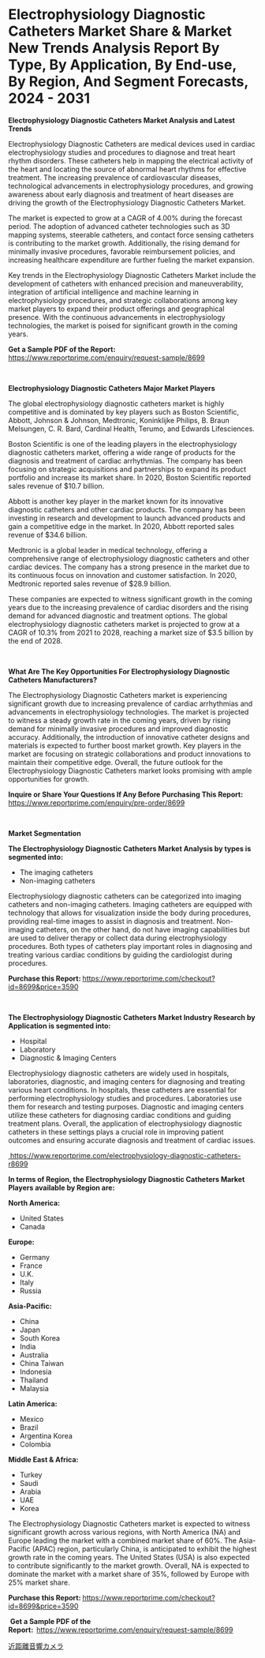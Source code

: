 <p><h1>Electrophysiology Diagnostic Catheters Market Share & Market New Trends Analysis Report By Type, By Application, By End-use, By Region, And Segment Forecasts, 2024 - 2031</h1></p><p><strong>Electrophysiology Diagnostic Catheters Market Analysis and Latest Trends</strong></p>
<p><p>Electrophysiology Diagnostic Catheters are medical devices used in cardiac electrophysiology studies and procedures to diagnose and treat heart rhythm disorders. These catheters help in mapping the electrical activity of the heart and locating the source of abnormal heart rhythms for effective treatment. The increasing prevalence of cardiovascular diseases, technological advancements in electrophysiology procedures, and growing awareness about early diagnosis and treatment of heart diseases are driving the growth of the Electrophysiology Diagnostic Catheters Market.</p><p>The market is expected to grow at a CAGR of 4.00% during the forecast period. The adoption of advanced catheter technologies such as 3D mapping systems, steerable catheters, and contact force sensing catheters is contributing to the market growth. Additionally, the rising demand for minimally invasive procedures, favorable reimbursement policies, and increasing healthcare expenditure are further fueling the market expansion.</p><p>Key trends in the Electrophysiology Diagnostic Catheters Market include the development of catheters with enhanced precision and maneuverability, integration of artificial intelligence and machine learning in electrophysiology procedures, and strategic collaborations among key market players to expand their product offerings and geographical presence. With the continuous advancements in electrophysiology technologies, the market is poised for significant growth in the coming years.</p></p>
<p><strong>Get a Sample PDF of the Report:&nbsp;</strong> <a href="https://www.reportprime.com/enquiry/request-sample/8699">https://www.reportprime.com/enquiry/request-sample/8699</a></p>
<p>&nbsp;</p>
<p><strong>Electrophysiology Diagnostic Catheters Major Market Players</strong></p>
<p><p>The global electrophysiology diagnostic catheters market is highly competitive and is dominated by key players such as Boston Scientific, Abbott, Johnson & Johnson, Medtronic, Koninklijke Philips, B. Braun Melsungen, C. R. Bard, Cardinal Health, Terumo, and Edwards Lifesciences.</p><p>Boston Scientific is one of the leading players in the electrophysiology diagnostic catheters market, offering a wide range of products for the diagnosis and treatment of cardiac arrhythmias. The company has been focusing on strategic acquisitions and partnerships to expand its product portfolio and increase its market share. In 2020, Boston Scientific reported sales revenue of $10.7 billion.</p><p>Abbott is another key player in the market known for its innovative diagnostic catheters and other cardiac products. The company has been investing in research and development to launch advanced products and gain a competitive edge in the market. In 2020, Abbott reported sales revenue of $34.6 billion.</p><p>Medtronic is a global leader in medical technology, offering a comprehensive range of electrophysiology diagnostic catheters and other cardiac devices. The company has a strong presence in the market due to its continuous focus on innovation and customer satisfaction. In 2020, Medtronic reported sales revenue of $28.9 billion.</p><p>These companies are expected to witness significant growth in the coming years due to the increasing prevalence of cardiac disorders and the rising demand for advanced diagnostic and treatment options. The global electrophysiology diagnostic catheters market is projected to grow at a CAGR of 10.3% from 2021 to 2028, reaching a market size of $3.5 billion by the end of 2028.</p></p>
<p>&nbsp;</p>
<p><strong>What Are The Key Opportunities For Electrophysiology Diagnostic Catheters Manufacturers?</strong></p>
<p><p>The Electrophysiology Diagnostic Catheters market is experiencing significant growth due to increasing prevalence of cardiac arrhythmias and advancements in electrophysiology technologies. The market is projected to witness a steady growth rate in the coming years, driven by rising demand for minimally invasive procedures and improved diagnostic accuracy. Additionally, the introduction of innovative catheter designs and materials is expected to further boost market growth. Key players in the market are focusing on strategic collaborations and product innovations to maintain their competitive edge. Overall, the future outlook for the Electrophysiology Diagnostic Catheters market looks promising with ample opportunities for growth.</p></p>
<p><strong>Inquire or Share Your Questions If Any Before Purchasing This Report:</strong> <a href="https://www.reportprime.com/enquiry/pre-order/8699">https://www.reportprime.com/enquiry/pre-order/8699</a></p>
<p>&nbsp;</p>
<p><strong>Market Segmentation</strong></p>
<p><strong>The Electrophysiology Diagnostic Catheters Market Analysis by types is segmented into:</strong></p>
<p><ul><li>The imaging catheters</li><li>Non-imaging catheters</li></ul></p>
<p><p>Electrophysiology diagnostic catheters can be categorized into imaging catheters and non-imaging catheters. Imaging catheters are equipped with technology that allows for visualization inside the body during procedures, providing real-time images to assist in diagnosis and treatment. Non-imaging catheters, on the other hand, do not have imaging capabilities but are used to deliver therapy or collect data during electrophysiology procedures. Both types of catheters play important roles in diagnosing and treating various cardiac conditions by guiding the cardiologist during procedures.</p></p>
<p><strong>Purchase this Report:&nbsp;</strong><a href="https://www.reportprime.com/checkout?id=8699&price=3590">https://www.reportprime.com/checkout?id=8699&price=3590</a></p>
<p>&nbsp;</p>
<p><strong>The Electrophysiology Diagnostic Catheters Market Industry Research by Application is segmented into:</strong></p>
<p><ul><li>Hospital</li><li>Laboratory</li><li>Diagnostic & Imaging Centers</li></ul></p>
<p><p>Electrophysiology diagnostic catheters are widely used in hospitals, laboratories, diagnostic, and imaging centers for diagnosing and treating various heart conditions. In hospitals, these catheters are essential for performing electrophysiology studies and procedures. Laboratories use them for research and testing purposes. Diagnostic and imaging centers utilize these catheters for diagnosing cardiac conditions and guiding treatment plans. Overall, the application of electrophysiology diagnostic catheters in these settings plays a crucial role in improving patient outcomes and ensuring accurate diagnosis and treatment of cardiac issues.</p></p>
<p><a href="https://www.reportprime.com/electrophysiology-diagnostic-catheters-r8699">&nbsp;https://www.reportprime.com/electrophysiology-diagnostic-catheters-r8699</a></p>
<p><strong>In terms of Region, the Electrophysiology Diagnostic Catheters Market Players available by Region are:</strong></p>
<p>
    <p> <strong> North America: </strong>
        <ul>
            <li>United States</li>
            <li>Canada</li>
        </ul>
        </p> 
    <p> <strong> Europe: </strong>
        <ul>
            <li>Germany</li>
            <li>France</li>
            <li>U.K.</li>
            <li>Italy</li>
            <li>Russia</li>
        </ul>
        </p> 
    <p> <strong> Asia-Pacific: </strong>
        <ul>
            <li>China</li>
            <li>Japan</li>
            <li>South Korea</li>
            <li>India</li>
            <li>Australia</li>
            <li>China Taiwan</li>
            <li>Indonesia</li>
            <li>Thailand</li>
            <li>Malaysia</li>
        </ul>
        </p> 
    <p> <strong> Latin America: </strong>
        <ul>
            <li>Mexico</li>
            <li>Brazil</li>
            <li>Argentina Korea</li>
            <li>Colombia</li>
        </ul>
        </p> 
    <p> <strong> Middle East & Africa: </strong>
        <ul>
            <li>Turkey</li>
            <li>Saudi</li>
            <li>Arabia</li>
            <li>UAE</li>
            <li>Korea</li>
        </ul>
    </p>
    </p>
<p><p>The Electrophysiology Diagnostic Catheters market is expected to witness significant growth across various regions, with North America (NA) and Europe leading the market with a combined market share of 60%. The Asia-Pacific (APAC) region, particularly China, is anticipated to exhibit the highest growth rate in the coming years. The United States (USA) is also expected to contribute significantly to the market growth. Overall, NA is expected to dominate the market with a market share of 35%, followed by Europe with 25% market share.</p></p>
<p><strong>Purchase this Report: </strong><a href="https://www.reportprime.com/checkout?id=8699&price=3590">https://www.reportprime.com/checkout?id=8699&price=3590</a></p>
<p>&nbsp;<strong>Get a Sample PDF of the Report:&nbsp;&nbsp;</strong><a href="https://www.reportprime.com/enquiry/request-sample/8699">https://www.reportprime.com/enquiry/request-sample/8699</a></p>
<p><strong></strong></p>
<p><p><a href="https://github.com/nxboeu02965442/Market-Research-Report-List-1/blob/main/453713435181.md">近距離音響カメラ</a></p></p>